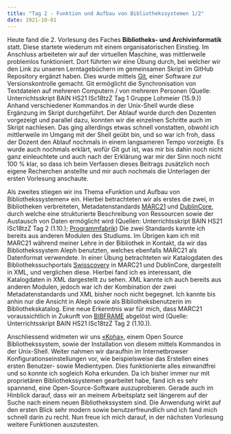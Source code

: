 ```yaml
---
title: "Tag 2 - Funktion und Aufbau von Bibliothekssystemen 1/2"
date: 2021-10-01
---
```

Heute fand die 2. Vorlesung des Faches **Bibliotheks- und Archivinformatik** statt. Diese startete wiederum mit einem organisatorischen Einstieg. 
Im Anschluss arbeiteten wir auf der virtuellen Maschine, was mittlerweile problemlos funktioniert. Dort führten wir eine Übung durch, bei welcher wir den Link zu unseren Lerntagebüchern im gemeinsamen Skript im GitHub Repository ergänzt haben. Dies wurde mittels [Git](https://de.wikipedia.org/wiki/Git), einer Software zur Versionskontrolle gemacht. Git ermöglicht die Synchronisation von Textdateien auf mehreren Computern / von mehreren Personen (Quelle: Unterrichtsskript BAIN HS21 ISc18tzZ Tag 1 Gruppe Lohmeier (15.9.)) Anhand verschiedener Kommandos in der Unix-Shell wurde diese Ergänzung im Skript durchgeführt. Der Ablauf wurde durch den Dozenten vorgezeigt und parallel dazu, konnten wir die einzelnen Schritte auch im Skript nachlesen. Das ging allerdings etwas schnell vonstatten, obwohl ich mittlerweile im Umgang mit der Shell geübt bin, und so war ich froh, dass der Dozent den Ablauf nochmals in einem langsameren Tempo vorzeigte. Es wurde auch nochmals erklärt, wofür Git gut ist, was mir bis dahin noch nicht ganz einleuchtete und auch nach der Erklärung war mir der Sinn noch nicht 100 % klar, so dass ich beim Verfassen dieses Beitrags zusätzlich noch eigene Recherchen anstellte und mir auch nochmals die Unterlagen der ersten Vorlesung anschaute.

Als zweites stiegen wir ins Thema «Funktion und Aufbau von Bibliothekssystemen» ein. Hierbei betrachteten wir als erstes die zwei, in Bibliotheken verbreiteten, Metadatenstandards [MARC21](https://de.wikipedia.org/wiki/Machine-Readable_Cataloging) und [DublinCore](https://de.wikipedia.org/wiki/Dublin_Core), durch welche eine strukturierte Beschreibung von Ressourcen sowie der Austausch von Daten ermöglicht wird (Quellen: Unterrichtsskript BAIN HS21 ISc18tzZ Tag 2 (1.10.); [Programmfabrik](https://www.programmfabrik.de/wissen/metadaten/metadatenstandards/)) Die zwei Standards kannte ich bereits aus anderen Modulen des Studiums. Im Übrigen kam ich mit MARC21 während meiner Lehre in der Bibliothek in Kontakt, da wir das Bibliothekssystem Aleph benutzten, welches ebenfalls MARC21 als Datenformat verwendete. In einer Übung betrachteten wir Katalogdaten des Bibliothekssuchportals [Swisscovery](https://swisscovery.slsp.ch/discovery/search?vid=41SLSP_NETWORK:VU1_UNION) in MARC21 und DublinCore, dargestellt in XML, und verglichen diese. Hierbei fand ich es interessant, die Katalogdaten in XML dargestellt zu sehen. XML kannte ich auch bereits aus anderen Modulen, jedoch war ich der Kombination der zwei Metadatenstandards und XML bisher noch nicht begegnet. Ich kannte bis anhin nur die Ansicht in Aleph sowie als Bibliotheksbenutzerin im Bibliothekskatalog. Eine neue Erkenntnis war für mich, dass MARC21 voraussichtlich in Zukunft von [BIBFRAME](https://de.wikipedia.org/w/index.php?title=BIBFRAME&oldid=209516204) abgelöst wird (Quelle: Unterrichtsskript BAIN HS21 ISc18tzZ Tag 2 (1.10.)).

Anschliessend widmeten wir uns [«Koha»](https://koha-community.org/), einem Open Source Bibliothekssystem, sowie der Installation von diesem mittels Kommandos in der Unix-Shell. Weiter nahmen wir daraufhin im Internetbrowser Konfigurationseinstellungen vor, wie beispielsweise das Erstellen eines ersten Benutzer- sowie Medientypen. Dies funktionierte alles einwandfrei und so konnte ich sogleich Koha erkunden. Da ich bisher immer nur mit proprietären Bibliothekssystemen gearbeitet habe, fand ich es sehr spannend, eine Open-Source-Software auszuprobieren. Gerade auch im Hinblick darauf, dass wir an meinem Arbeitsplatz seit längerem auf der Suche nach einem neuen Bibliothekssystem sind. Die Anwendung wirkt auf den ersten Blick sehr modern sowie benutzerfreundlich und ich fand mich schnell darin zu recht. Nun freue ich mich darauf, in der nächsten Vorlesung weitere Funktionen auszutesten.
